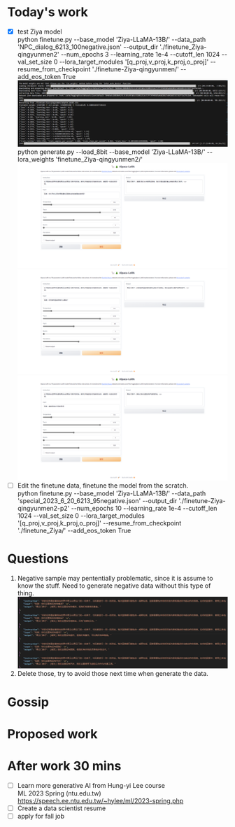 # Today's work
- [x] test Ziya model  
python finetune.py --base_model 'Ziya-LLaMA-13B/' --data_path 'NPC_dialog_6213_100negative.json' --output_dir './finetune_Ziya-qingyunmen2' --num_epochs 3 --learning_rate 1e-4 --cutoff_len 1024 --val_set_size 0 --lora_target_modules '[q_proj,v_proj,k_proj,o_proj]' --resume_from_checkpoint './finetune-Ziya-qingyunmen/' --add_eos_token True  
![pic1](Screenshots/2023-06-20-pic1.jpg)  
python generate.py     --load_8bit     --base_model 'Ziya-LLaMA-13B/'     --lora_weights 'finetune_Ziya-qingyunmen2/'  
![pic2](Screenshots/2023-06-20-pic2.jpg)  
![pic3](Screenshots/2023-06-20-pic3.jpg)  
![pic4](Screenshots/2023-06-20-pic4.jpg)  
- [ ] Edit the finetune data, finetune the model from the scratch.  
python finetune.py --base_model 'Ziya-LLaMA-13B/' --data_path 'special_2023_6_20_6213_95negative.json' --output_dir './finetune-Ziya-qingyunmen2-p2' --num_epochs 10 --learning_rate 1e-4 --cutoff_len 1024 --val_set_size 0 --lora_target_modules '[q_proj,v_proj,k_proj,o_proj]' --resume_from_checkpoint './finetune_Ziya/' --add_eos_token True  
# Questions
1. Negative sample may pententially problematic, since it is assume to know the stuff. Need to generate negative data without this type of thing.  
![pic5](Screenshots/2023-06-20-pic5.jpg)  
  1. Delete those, try to avoid those next time when generate the data.  
# Gossip  
# Proposed work  
# After work 30 mins  
- [ ] Learn more generative AI from Hung-yi Lee course  
ML 2023 Spring (ntu.edu.tw)  https://speech.ee.ntu.edu.tw/~hylee/ml/2023-spring.php   
- [ ] Create a data scientist resume  
- [ ] apply for fall job  

